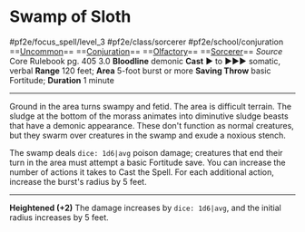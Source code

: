 # Swamp of Sloth
#pf2e/focus_spell/level_3 #pf2e/class/sorcerer #pf2e/school/conjuration 
==[Uncommon](Uncommon.md)== ==[Conjuration](Conjuration.md)== ==[Olfactory](Olfactory.md)== ==[Sorcerer](Sorcerer.md)==
*Source* Core Rulebook pg. 405 3.0
**Bloodline** demonic
**Cast** ► to ►►► somatic, verbal
**Range** 120 feet; **Area** 5-foot burst or more
**Saving Throw** basic Fortitude; **Duration** 1 minute

---
Ground in the area turns swampy and fetid. The area is difficult terrain. The sludge at the bottom of the morass animates into diminutive sludge beasts that have a demonic appearance. These don't function as normal creatures, but they swarm over creatures in the swamp and exude a noxious stench.

The swamp deals `dice: 1d6|avg` poison damage; creatures that end their turn in the area must attempt a basic Fortitude save. You can increase the number of actions it takes to Cast the Spell. For each additional action, increase the burst's radius by 5 feet.

<hr>

**Heightened (+2)** The damage increases by `dice: 1d6|avg`, and the initial radius increases by 5 feet.
